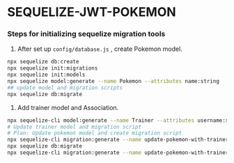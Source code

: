 # SEQUELIZE-JWT-POKEMON

### Steps for initializing sequelize migration tools

1. After set up `config/database.js` , create Pokemon model.

```bash
npx sequelize db:create
npx sequelize init:migrations
npx sequelize init:models
npx sequelize model:generate --name Pokemon --attributes name:string
## update model and migration scripts
npx sequelize db:migrate
```

1. Add trainer model and Association.

```bash
npx sequelize-cli model:generate --name Trainer --attributes username:string,password:string
# Update trainer model and migration script
# Plan: Update pokemon model and create migration script
npx sequelize-cli migration:generate --name update-pokemon-with-trainer
npx sequelize db:migrate
npx sequelize-cli migration:generate --name update-pokemon-with-trainer-fk
```